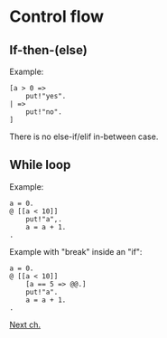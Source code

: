 # Control flow

## If-then-(else)

Example:

```
[a > 0 =>
    put!"yes".
| =>
    put!"no".
]
```

There is no else-if/elif in-between case.

## While loop

Example:

```
a = 0.
@ [[a < 10]]
    put!"a",.
    a = a + 1.
.
```

Example with "break" inside an "if":

```
a = 0.
@ [[a < 10]]
    [a == 5 => @@.]
    put!"a".
    a = a + 1.
.
```

[Next ch.](funcs_n_procs.md)

